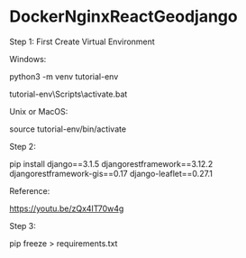 # DockerNginxReactGeodjango

Step 1: First Create Virtual Environment

Windows:

python3 -m venv tutorial-env

tutorial-env\Scripts\activate.bat

Unix or MacOS:

source tutorial-env/bin/activate

Step 2: 

pip install django==3.1.5 djangorestframework==3.12.2 djangorestframework-gis==0.17 django-leaflet==0.27.1

Reference:

https://youtu.be/zQx4IT70w4g

Step 3:

pip freeze > requirements.txt
